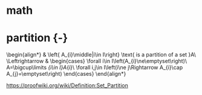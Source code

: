 # math


# partition {-}

\begin{align*}
 & \left\{ A_{i}\middle|i\in I\right\} \text{ is a partition of a set }A\\
\Leftrightarrow & \begin{cases}
\forall i\in I\left(A_{i}\ne\emptyset\right)\\
A=\bigcup\limits _{i\in I}A_{i}\\
\forall i,j\in I\left(i\ne j\Rightarrow A_{i}\cap A_{j}=\emptyset\right)
\end{cases}
\end{align*}

https://proofwiki.org/wiki/Definition:Set_Partition
